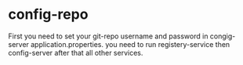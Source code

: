 # config-repo
First you need to set your git-repo username and password in congig-server application.properties.
you need to run registery-service then config-server after that all other services.
